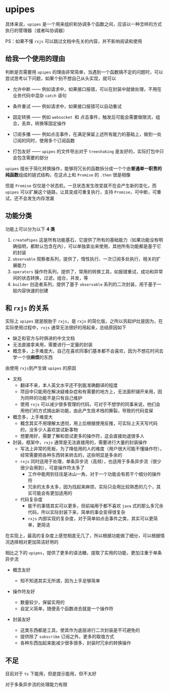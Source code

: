 #  upipes

具体来说，`upipes` 是一个用来组织和协调多个函数之间，应该以一种怎样的方式执行的管理器（或者叫协调器）

PS：如果不懂 `rxjs` 可以跳过文档中先关的内容，并不影响阅读和使用





## 给我一个使用的理由

判断是否需要用 `upipes` 的理由非常简单，当遇到一个函数搞不定的问题时，可以尝试思考以下问题，如果个别不想自己从头实现，就可以

- 允许中断 —— 例如请求中，如果接口报错，可以在封装中就做处理，不用在业务代码中混杂 `catch` 语句
- 条件重试 —— 例如请求中，如果接口报错可以自动重试
- 固定转换 —— 例如 `websocket `和 点击事件，触发后可能会需要做限流，组合，丢弃，转换等固定操作
- 订阅多播 —— 例如点击事件，在满足保留上述所有能力的基础上，做到一处订阅的同时，使用多个订阅函数

- 打包友好 —— `upipes` 的文件导出对于 `treeshaking` 是友好的，实际打包中只会包含需要的部分



`upipes` 擅长于简化转换操作，能够将冗长的函数拆分成一个个由**普通单一职责的纯函数**组成的链式结构，在这点上和 `Promise` 的 `.then` 很是相像

但是 `Promise` 仅仅是个状态机，一旦状态发生改变就不在会产生新的变化，而 `upipes` 可以扩展这个链路，让其变成可重复执行，支持 `Promise`，可中断，可重试，还不会发生内存泄漏





## 功能分类

功能上可以分为以下 **4 类**

1. `createPipes` 这是所有功能基石，它提供了所有的基础能力（如果功能没有明确指明，都默认包含在内），可以单独拿出来使用，其他所有功能都是基于它的封装
2. `observable` 观察者系列，提供了，惰性执行、一次订阅多处执行，相关的扩展能力
3. `operators` 操作符系列，提供了，常用的转换工具，如报错重试，成功和异常间的状态转换，过滤，组合，并发，等
4. `builder` 创造者系列，提供了基于 `observable` 系列的二次封装，用于基于一般内容快速的创建





## 和 `rxjs` 的关系

实际上 `upipes` 就是脱胎于 `rxjs`，是 `rxjs` 的简化版，之所以另起炉灶是因为，在实际使用过程中，`rxjs` 通常无法很好的用起来，总结原因如下

- 缺乏和官方与时俱进的中文文档
- 无法直接拿来用，需要进行一定量的封装
- 概念多，上手难度大，自己在喜欢同事们基本都不会喜欢，因为不想花时间去学一个很**麻烦**的东西



由使用 `rxjs`到产生做 `upipes` 的原因

- 文档
  - 翻译不来，本人英文水平还不到能准确翻译的程度
  - 项目中只能用在解决疑难杂症和有需要的地方上，无法面积铺开来用，因为同样的功能不是只有自己维护
  - 使用 `rxjs` 可以减少很多管理的代码，可对于不想学的同事来说，他们会用他们的方式搞出新功能，由此产生技术栈的撕裂，导致的代码变屎
- 概念多，上手难度大
  - 概念其实不用理解太透彻，用上后根据使用反推，可实际上天天写代码的，没多少人喜欢尝试新事物
  - 想要用好，需要了解和尝试更多的操作符，这会直接劝退很多人
- 封装，框架中，`rxjs` 通常是无法直接用的，需要进行大量的封装操作
  - 写法上非常的死板，为了降低用的人的难度（用户很大可能不懂操作符），经常需要把各种东西转来转去的，这些明显是多余的
  - `rxjs` 同时适用于处理，单条异步流（高频），也适用于多条异步流（很少很少会用到），可是操作符太多了
    - 工作中能用到往往是冰山一角，对于一个功能会有若干个细分的操作符
    - 冗余的太多太多，因为找起来麻烦，实际只会用比较熟悉的几个，其实可能会有更加适用的
  - 代码复杂度
    - 能干的事情其实可以更多，但前端用于都不喜欢 `java` 式的那么多冗余代码，所以实际封装下来，简单的事会变得很复杂
    - `rxjs` 内部实现的复杂度，对于简单如点击事件之类，其实可以更简单，更简洁



在实现上，最高的复杂度上感觉相差无几了，所以根据功能做了细分，可以根据情况选择相对更加简洁好用的

相比之下的 `upipes`，提供了更多的语法糖，提取了实用的功能，更加注重于单条异步流

- 概念友好

  - 知不知道其实无所谓，因为上手足够简单
- 操作符友好

  - 数量较少，保留实用的
  - 自定义简单，随便丢个函数进去就是一个操作符
- 封装友好
  - 这类东西都是工具，使其作为底层进行二次封装是不可避免的
  - 提供除了 `subscribe` 订阅之外，更多的取值方式
  - 各种东西加起来能减少很多很多，封装时冗余的转换操作
  







## 不足

目前对于 `ts` 下能用，但是提示能用，但不太好

对于多条异步流的处理能力有限

